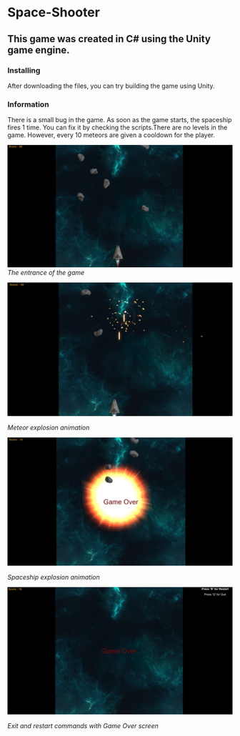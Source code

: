# Space-Shooter

## This game was created in C# using the Unity game engine.

### Installing


After downloading the files, you can try building the game using Unity. 


### Information

There is a small bug in the game. As soon as the game starts, the spaceship fires 1 time. You can fix it by checking the scripts.There are no levels in the game. However, every 10 meteors are given a cooldown for the player.

![1](scr_sht1.png)
*The entrance of the game*

![2](scr_sht2.png)

*Meteor explosion animation*

![3](scr_sht3.png)

*Spaceship explosion animation*

![4](scr_sht4.png)

*Exit and restart commands with Game Over screen*
